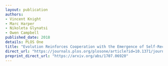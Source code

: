 ```yaml
---
layout: publication
authors:
- Vincent Knight
- Marc Harper
- Nikoleta Glynatsi
- Owen Campbell
published_date: 2018
details: PLOS One
title: "Evolution Reinforces Cooperation with the Emergence of Self-Recognition Mechanisms: an empirical study of the Moran process for the iterated Prisoner's dilemma "
direct_url: "https://journals.plos.org/plosone/article?id=10.1371/journal.pone.0204981"
preprint_direct_url: "https://arxiv.org/abs/1707.06920"
---
```

